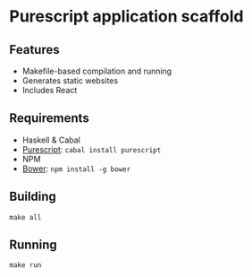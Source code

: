 # Purescript application scaffold

## Features

* Makefile-based compilation and running
* Generates static websites
* Includes React

## Requirements

* Haskell & Cabal
* [Purescript](http://www.purescript.org): `cabal install purescript`
* NPM
* [Bower](http://bower.io): `npm install -g bower`

## Building

`make all`

## Running

`make run`
